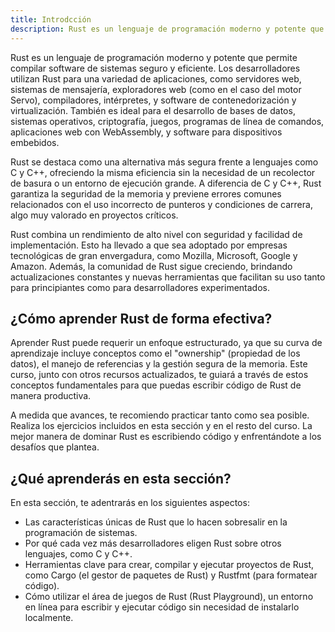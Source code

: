 ```yaml
---
title: Introdcción
description: Rust es un lenguaje de programación moderno y potente que permite compilar software de sistemas seguro y eficiente
---
```



Rust es un lenguaje de programación moderno y potente que permite compilar software de sistemas seguro y eficiente. Los desarrolladores utilizan Rust para una variedad de aplicaciones, como servidores web, sistemas de mensajería, exploradores web (como en el caso del motor Servo), compiladores, intérpretes, y software de contenedorización y virtualización. También es ideal para el desarrollo de bases de datos, sistemas operativos, criptografía, juegos, programas de línea de comandos, aplicaciones web con WebAssembly, y software para dispositivos embebidos.

Rust se destaca como una alternativa más segura frente a lenguajes como C y C++, ofreciendo la misma eficiencia sin la necesidad de un recolector de basura o un entorno de ejecución grande. A diferencia de C y C++, Rust garantiza la seguridad de la memoria y previene errores comunes relacionados con el uso incorrecto de punteros y condiciones de carrera, algo muy valorado en proyectos críticos.

Rust combina un rendimiento de alto nivel con seguridad y facilidad de implementación. Esto ha llevado a que sea adoptado por empresas tecnológicas de gran envergadura, como Mozilla, Microsoft, Google y Amazon. Además, la comunidad de Rust sigue creciendo, brindando actualizaciones constantes y nuevas herramientas que facilitan su uso tanto para principiantes como para desarrolladores experimentados.

## ¿Cómo aprender Rust de forma efectiva?

Aprender Rust puede requerir un enfoque estructurado, ya que su curva de aprendizaje incluye conceptos como el "ownership" (propiedad de los datos), el manejo de referencias y la gestión segura de la memoria. Este curso, junto con otros recursos actualizados, te guiará a través de estos conceptos fundamentales para que puedas escribir código de Rust de manera productiva. 

A medida que avances, te recomiendo practicar tanto como sea posible. Realiza los ejercicios incluidos en esta sección y en el resto del curso. La mejor manera de dominar Rust es escribiendo código y enfrentándote a los desafíos que plantea.

## ¿Qué aprenderás en esta sección?

En esta sección, te adentrarás en los siguientes aspectos:

- Las características únicas de Rust que lo hacen sobresalir en la programación de sistemas.
- Por qué cada vez más desarrolladores eligen Rust sobre otros lenguajes, como C y C++.
- Herramientas clave para crear, compilar y ejecutar proyectos de Rust, como Cargo (el gestor de paquetes de Rust) y Rustfmt (para formatear código).
- Cómo utilizar el área de juegos de Rust (Rust Playground), un entorno en línea para escribir y ejecutar código sin necesidad de instalarlo localmente.